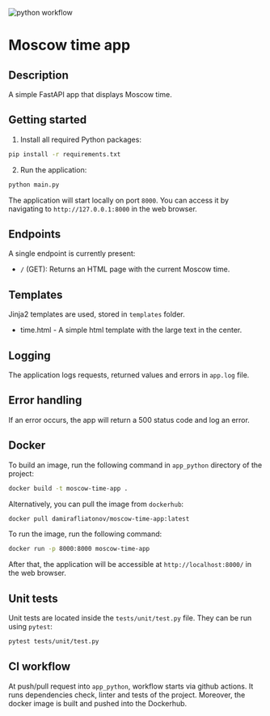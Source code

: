 ![python workflow](https://github.com/Probirochniy/S24-core-course-labs/actions/workflows/app_python.yml/badge.svg)

# Moscow time app

## Description

A simple FastAPI app that displays Moscow time.

## Getting started

1. Install all required Python packages:

```bash
pip install -r requirements.txt
```

2. Run the application:

```bash
python main.py
```

The application will start locally on port `8000`. You can access it by navigating to `http://127.0.0.1:8000` in the web browser.

## Endpoints

A single endpoint is currently present:

- `/` (GET): Returns an HTML page with the current Moscow time.

## Templates

Jinja2 templates are used, stored in `templates` folder.

- time.html - A simple html template with the large text in the center.

## Logging

The application logs requests, returned values and errors in `app.log` file.

## Error handling
If an error occurs, the app will return a 500 status code and log an error.

## Docker

To build an image, run the following command in `app_python` directory of the project:

```bash
docker build -t moscow-time-app .
```

Alternatively, you can pull the image from `dockerhub`:

```bash
docker pull damirafliatonov/moscow-time-app:latest
```

To run the image, run the following command:

```bash
docker run -p 8000:8000 moscow-time-app
```

After that, the application will be accessible at `http://localhost:8000/` in the web browser.

## Unit tests
Unit tests are located inside the `tests/unit/test.py` file. They can be run using `pytest`:

```bash
pytest tests/unit/test.py
```

## CI workflow

At push/pull request into `app_python`, workflow starts via github actions. It runs dependencies check, linter and tests of the project. Moreover, the docker image is built and pushed into the Dockerhub.
